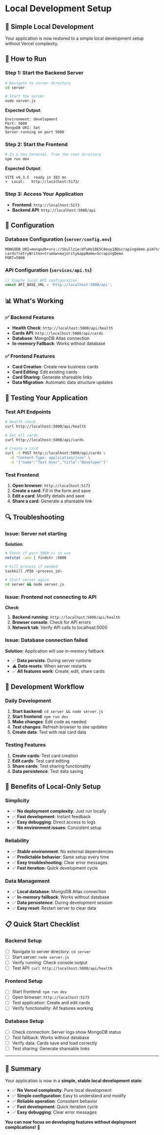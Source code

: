 # Local Development Setup

## 🎯 **Simple Local Development**

Your application is now restored to a simple local development setup without Vercel complexity.

## 🚀 **How to Run**

### **Step 1: Start the Backend Server**
```bash
# Navigate to server directory
cd server

# Start the server
node server.js
```

**Expected Output**:
```
Environment: development
Port: 5000
MongoDB URI: Set
Server running on port 5000
```

### **Step 2: Start the Frontend**
```bash
# In a new terminal, from the root directory
npm run dev
```

**Expected Output**:
```
VITE v6.3.5  ready in 383 ms
➜  Local:   http://localhost:5173/
```

### **Step 3: Access Your Application**
- **Frontend**: `http://localhost:5173`
- **Backend API**: `http://localhost:5000/api`

## 🔧 **Configuration**

### **Database Configuration** (`server/config.env`)
```env
MONGODB_URI=mongodb+srv://Skullzie:HfuHo18E5C8ouy18@scrapingdemo.pim7ssv.mongodb.net/glydus-cards?retryWrites=true&w=majority&appName=ScrapingDemo
PORT=5000
```

### **API Configuration** (`services/api.ts`)
```typescript
// Simple local API configuration
const API_BASE_URL = 'http://localhost:5000/api';
```

## 📊 **What's Working**

### ✅ **Backend Features**
- **Health Check**: `http://localhost:5000/api/health`
- **Cards API**: `http://localhost:5000/api/cards`
- **Database**: MongoDB Atlas connection
- **In-memory Fallback**: Works without database

### ✅ **Frontend Features**
- **Card Creation**: Create new business cards
- **Card Editing**: Edit existing cards
- **Card Sharing**: Generate shareable links
- **Data Migration**: Automatic data structure updates

## 🧪 **Testing Your Application**

### **Test API Endpoints**
```bash
# Health check
curl http://localhost:5000/api/health

# Get all cards
curl http://localhost:5000/api/cards

# Create a card
curl -X POST http://localhost:5000/api/cards \
  -H "Content-Type: application/json" \
  -d '{"name":"Test User","title":"Developer"}'
```

### **Test Frontend**
1. **Open browser**: `http://localhost:5173`
2. **Create a card**: Fill in the form and save
3. **Edit a card**: Modify details and save
4. **Share a card**: Generate a shareable link

## 🔍 **Troubleshooting**

### **Issue: Server not starting**
**Solution**:
```bash
# Check if port 5000 is in use
netstat -ano | findstr :5000

# Kill process if needed
taskkill /PID <process_id>

# Start server again
cd server && node server.js
```

### **Issue: Frontend not connecting to API**
**Check**:
1. **Backend running**: `http://localhost:5000/api/health`
2. **Browser console**: Check for API errors
3. **Network tab**: Verify API calls to localhost:5000

### **Issue: Database connection failed**
**Solution**: Application will use in-memory fallback
- ✅ **Data persists**: During server runtime
- ⚠️ **Data resets**: When server restarts
- ✅ **All features work**: Create, edit, share cards

## 📝 **Development Workflow**

### **Daily Development**
1. **Start backend**: `cd server && node server.js`
2. **Start frontend**: `npm run dev`
3. **Make changes**: Edit code as needed
4. **Test changes**: Refresh browser to see updates
5. **Create data**: Test with real card data

### **Testing Features**
1. **Create cards**: Test card creation
2. **Edit cards**: Test card editing
3. **Share cards**: Test sharing functionality
4. **Data persistence**: Test data saving

## 🎉 **Benefits of Local-Only Setup**

### **Simplicity**
- ✅ **No deployment complexity**: Just run locally
- ✅ **Fast development**: Instant feedback
- ✅ **Easy debugging**: Direct access to logs
- ✅ **No environment issues**: Consistent setup

### **Reliability**
- ✅ **Stable environment**: No external dependencies
- ✅ **Predictable behavior**: Same setup every time
- ✅ **Easy troubleshooting**: Clear error messages
- ✅ **Fast iteration**: Quick development cycle

### **Data Management**
- ✅ **Local database**: MongoDB Atlas connection
- ✅ **In-memory fallback**: Works without database
- ✅ **Data persistence**: During development session
- ✅ **Easy reset**: Restart server to clear data

## 📋 **Quick Start Checklist**

### **Backend Setup**
- [ ] Navigate to server directory: `cd server`
- [ ] Start server: `node server.js`
- [ ] Verify running: Check console output
- [ ] Test API: `curl http://localhost:5000/api/health`

### **Frontend Setup**
- [ ] Start frontend: `npm run dev`
- [ ] Open browser: `http://localhost:5173`
- [ ] Test application: Create and edit cards
- [ ] Verify functionality: All features working

### **Database Setup**
- [ ] Check connection: Server logs show MongoDB status
- [ ] Test fallback: Works without database
- [ ] Verify data: Cards save and load correctly
- [ ] Test sharing: Generate shareable links

---

## 🎯 **Summary**

Your application is now in a **simple, stable local development state**:

- ✅ **No Vercel complexity**: Pure local development
- ✅ **Simple configuration**: Easy to understand and modify
- ✅ **Reliable operation**: Consistent behavior
- ✅ **Fast development**: Quick iteration cycle
- ✅ **Easy debugging**: Clear error messages

**You can now focus on developing features without deployment complications!** 🚀 